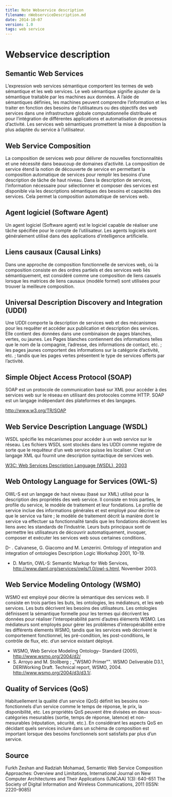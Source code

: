```yaml
---
title: Note Webservice description
filename: nWebserviceDescription.md
date: 2014-10-07
version: 1.0
tags: web service
---
```


# Webservice description

## Semantic Web Services

L’expression web services sémantique comportent les termes de web sémantique et les web services. Le web sémantique signifie ajouter de la sémantique traitable par les machines aux données. À l’aide de sémantiques définies, les machines peuvent comprendre l’information et les traiter en fonction des besoins de l’utilisateurs ou des objectifs des web services dans une infrastructure globale computationnelle distribuée et pour l’intégration de différentes applications et automatisation de processus d’activité. Les services web sémantiques promettent la mise à disposition la plus adaptée du service à l’utilisateur.

## Web Service Composition

La composition de services web pour délivrer de nouvelles fonctionnalités et une nécessité dans beaucoup de domaines d’activité. La composition de service étend la notion de découverte de service en permettant la composition automatique de services pour remplir les besoins d’une description de tâche de haut niveau. Dans la description de services, l’information nécessaire pour sélectionner et composer des services est disponible via les descriptions sémantiques des besoins et capacités des services. Cela permet la composition automatique de services web.

## Agent logiciel (Software Agent)

Un agent logiciel (Software agent) est le logiciel capable de réaliser une tâche spécifiée pour le compte de l’utilisateur. Les agents logiciels sont généralement utilisé dans des applications d’intelligence artificielle.

## Liens causaux (Causal Links)

Dans une approche de composition fonctionnelle de services web, où la composition consiste en des ordres partiels et des services web liés sémantiquement, est considéré comme une composition de liens casuels lorsque les matrices de liens causaux (modèle formel) sont utilisées pour trouver la meilleure composition.


## Universal Description Discovery and Integration (UDDI)

Une UDDI comporte la description de services web et des mécanismes pour les
requêter et accéder aux publication et description des services. Elle contient des données dans une combinaison de pages blanches, vertes, ou jaunes. Les Pages blanches contiennent des informations telles que le nom de la compagnie, l’adresse, des informations de contact, etc. ; les pages jaunes comportent des informations sur la catégorie d’activité, etc. ; tandis que les pages vertes présentent le type de services offerts par l’activité.

## Simple Object Access Protocol (SOAP)

SOAP est un protocole de communication basé sur XML pour accéder à des services web sur le réseau en utilisant des protocoles comme HTTP. SOAP est un langage indépendant des plateformes et des langages.

http://www.w3.org/TR/SOAP

## Web Service Description Language (WSDL)

WSDL spécifie les mécanismes pour accéder à un web service sur le réseau. Les fichiers WSDL sont stockés dans les UDDI comme registre de sorte que le requêteur d’un web service puisse les localiser. C’est un langage XML qui fournit une description syntactique de services web.

[W3C: Web Services Description Language (WSDL), 2003](http://www.w3.org/TR/wsdl)

## Web Ontology Language for Services (OWL-S)

OWL-S est un langage de haut niveau (basé sur XML) utilisé pour la description des propriétés des web service. Il consiste en trois parties, le profile du service, le modèle de traitement et leur fondations. Le profile de service inclue des informations générales et est employé pour décrire ce que le service va faire ; le modèle de traitement décrit la manière dont le service va effectuer sa fonctionnalité tandis que les fondations décrivent les liens avec les standards de l’industrie. Leurs buts principaux sont de permettre les utilisateurs de découvrir automatiquement, invoquer, composer et exécuter les services web sous certaines conditions.

D- . Calvanese, G. Giacomo and M. Lenzerini. Ontology of integration and integration of ontologies Description Logic Workshop 2001, 10-19.
- D. Martin, OWL-S: Semantic Markup for Web Services, http://www.daml.org/services/owls/1.0/owl-s.html, November 2003.

## Web Service Modeling Ontology (WSMO)

WSMO est employé pour décrire la sémantique des services web. Il consiste en trois parties les buts, les ontologies, les médiateurs, et les web services. Les buts décrivent les besoins des utilisateurs. Les ontologies définissent la sémantique formelle pour les termes qui décrivent les données pour réaliser l’interopérabilité parmi d’autres éléments WSMO. Les médiateurs sont employés pour gérer les problèmes d’interopérabilité entre les différents élements WSMO, tandis que les services web décrivent le comportement fonctionnel, les pré-condition, les post-conditions, le contrôle de flux, etc. d’un service existant déployé.

- WSMO, Web Service Modeling Ontology– Standard (2005), http://www.wsmo.org/2004/d2/
- S. Arroyo and M. Stollberg ; „‟WSMO Primer‟‟. WSMO Deliverable D3.1, DERIWorking Draft. Technical report, WSMO, 2004. http://www.wsmo.org/2004/d3/d3.1/.

## Quality of Services (QoS)

Habituellement la qualité d’un service (QoS) définit les besoins non-fonctionnels d’un service comme le temps de réponse, le prix, la disponibilité, etc. Les propriétés QoS  peuvent être divisées en deux sous-catégories mesurables (sortie, temps de réponse, latence) et non-mesurables (réputation, sécurité, etc.). En considérant les aspects QoS en décidant quels services inclure dans un schéma de composition est important lorsque des besoins fonctionnels sont satisfaits par plus d’un service.


## Source

Furkh Zeshan and Radziah Mohamad, Semantic Web Service Composition
Approaches: Overview and Limitations, International Journal on New
Computer Architectures and Their Applications (IJNCAA) 1(3): 640-651
The Society of Digital Information and Wireless Communications, 2011
(ISSN: 2220-9085)
